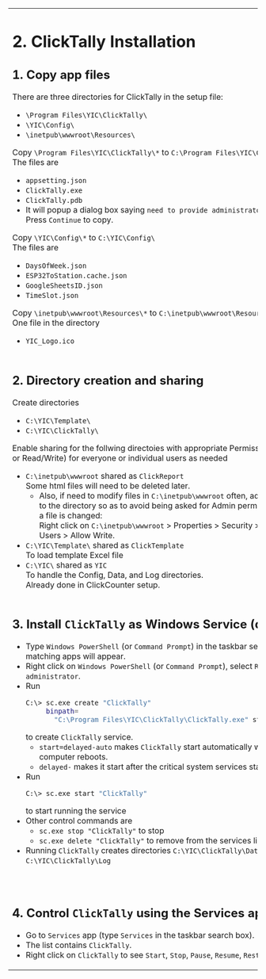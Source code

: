 <table style="border-style: none" >
<tr style="border-style: none">
<td valign="top" width="50%" style="border-style: none">

# 2. ClickTally Installation

## 1. Copy app files

There are three directories for ClickTally in the setup file:

- `\Program Files\YIC\ClickTally\`
- `\YIC\Config\`
- `\inetpub\wwwroot\Resources\`

Copy `\Program Files\YIC\ClickTally\*` to `C:\Program Files\YIC\ClickTally\`\
The files are

- `appsetting.json`
- `ClickTally.exe`
- `ClickTally.pdb`
- It will popup a dialog box saying `need to provide administrator permission`.  Press `Continue` to copy.

Copy `\YIC\Config\*` to `C:\YIC\Config\`\
The files are

- `DaysOfWeek.json`
- `ESP32ToStation.cache.json`
- `GoogleSheetsID.json`
- `TimeSlot.json`

Copy `\inetpub\wwwroot\Resources\*` to `C:\inetpub\wwwroot\Resources\`\
One file in the directory

- `YIC_Logo.ico`

</td>
<td valign="top" width="50%" style="border-style: none">

#2. Cài đặt ClickTally

## 1. Sao chép file ứng dụng

Có ba thư mục dành cho ClickTally trong tệp cài đặt:

- `\Program Files\YIC\ClickTally\`
- `\YIC\Config\`
- `\inetpub\wwwroot\Resources\`

Sao chép `\Program Files\YIC\ClickTally\*` sang `C:\Program Files\YIC\ClickTally\`\
Các tập tin là

- `appsetting.json`
- `ClickTally.exe`
- `ClickTally.pdb`
- Nó sẽ hiện lên một hộp thoại có nội dung `need to provide administrator permission`. Nhấp vào `Continue` để sao chép.

Sao chép `\YIC\Config\*` sang `C:\YIC\Config\`\
Các tập tin là

- `DaysOfWeek.json`
- `ESP32ToStation.cache.json`
- `GoogleSheetsID.json`
- `TimeSlot.json`

Sao chép `\inetpub\wwwroot\Resources\*` sang `C:\inetpub\wwwroot\Resources\`\
Một tập tin trong một thư mục

- `YIC_Logo.ico`

</td>
</tr>
<tr style="border-style: none">
<td valign="top" width="50%" style="border-style: none">

## 2. Directory creation and sharing

Create directories

- `C:\YIC\Template\`
- `C:\YIC\ClickTally\`

Enable sharing for the follwing directoies with appropriate Permissions (Full Control or Read/Write) for everyone or individual users as needed

- `C:\inetpub\wwwroot` shared as `ClickReport`\
  Some html files will need to be deleted later.
  - Also, if need to modify files in `C:\inetpub\wwwroot` often, add write previlege to the directory so as to avoid being asked for Admin permission every time a file is changed:\
  Right click on `C:\inetpub\wwwroot` > Properties > Security > Users > Edit > Users > Allow Write.
- `C:\YIC\Template\` shared as `ClickTemplate`\
  To load template Excel file
- `C:\YIC\` shared as `YIC`\
  To handle the Config, Data, and Log directories.\
  Already done in ClickCounter setup.

</td>
<td valign="top" width="50%" style="border-style: none">

## 2. Tạo và chia sẻ thư mục

Tạo thư mục

- `C:\YIC\Template\`
- `C:\YIC\ClickTally\`

Cho phép chia sẻ các thư mục khác với Permissions (Full Control hoặc Read/Write) thích hợp cho mọi người hoặc người dùng cá nhân nếu cần

- `C:\inetpub\wwwroot` được chia sẻ dưới dạng `ClickReport`\
  Một số tệp html sẽ cần được xóa sau này.
  - Ngoài ra, nếu bạn thường xuyên sửa đổi các tập tin trong `C:\inetpub\wwwroot`, hãy thêm đặc quyền write vào thư mục để tránh bị yêu cầu quyền Administrator mỗi khi bạn thay đổi tập tin:\
  Nhấp chuột phải vào `C:\inetpub\wwwroot` > Properties > Security > Users > Edit > Users > Write permission.
- `C:\YIC\Template\` được chia sẻ dưới dạng `ClickTemplate`\
  Để tải file Excel mẫu
- `C:\YIC\` được chia sẻ dưới dạng `YIC`\
  Để xử lý các thư mục Config, Data và Log.\
  Đã được thực hiện trong quá trình thiết lập ClickCounter.

</td>
</tr>
<tr style="border-style: none">
<td valign="top" width="50%" style="border-style: none">

## 3. Install `ClickTally` as Windows Service (daemon)

- Type `Windows PowerShell` (or `Command Prompt`) in the taskbar search box, matching apps will appear.
- Right click on `Windows PowerShell` (or `Command Prompt`), select `Run as administrator`.
- Run
  ```BASH
  C:\> sc.exe create "ClickTally"
       binpath=
         "C:\Program Files\YIC\ClickTally\ClickTally.exe" start=delayed-auto
  ```
  to create `ClickTally` service.
   - `start=delayed-auto` makes `ClickTally` start automatically when the computer reboots.
   - `delayed-` makes it start after the critical system services start first.
- Run
  ```BASH
  C:\> sc.exe start "ClickTally"
  ```
  to start running the service
- Other control commands are
  - `sc.exe stop "ClickTally"` to stop
  - `sc.exe delete "ClickTally"` to remove from the services list
- Running `ClickTally` creates directories `C:\YIC\ClickTally\Data` and `C:\YIC\ClickTally\Log`

</td>
<td valign="top" width="50%" style="border-style: none">

## 3. Cài đặt `ClickTally` làm Windows Service (daemon)

- Gõ `Windows PowerShell` (hoặc `Command Prompt`) vào hộp tìm kiếm trên thanh tác vụ, các ứng dụng phù hợp sẽ xuất hiện.
- Nhấp chuột phải vào `Windows PowerShell` (hoặc `Command Prompt`), chọn `Run as administrator`.
- Chạy
  ```BASH
  C:\> sc.exe
       create "ClickTally"
       binpath=
         "C:\Program Files\YIC\ClickTally\ClickTally.exe" start=delayed-auto
  ```
  để tạo dịch vụ `ClickTally`.
  - `start=delayed-auto` làm cho `ClickTally` tự động khởi động khi máy tính khởi động lại.
  - `delayed-` khiến nó khởi động sau khi các dịch vụ hệ thống quan trọng khởi động trước.
- Chạy
  ```BASH
  C:\> sc.exe start "ClickTally"
  ```
       để bắt đầu chạy dịch vụ
- Các lệnh điều khiển khác là
  - `sc.exe stop "ClickTally"` để dừng
  - `sc.exe delete "ClickTally"` để xóa khỏi danh sách dịch vụ
- Chạy `ClickTally` tạo thư mục `C:\YIC\ClickTally\Data` và `C:\YIC\ClickTally\Log`

</td>
</tr>
<tr style="border-style: none">
<td valign="top" width="50%" style="border-style: none">

## 4. Control `ClickTally` using the Services app

- Go to `Services` app (type `Services` in the taskbar search box).
- The list contains `ClickTally`.
- Right click on `ClickTally` to see `Start`, `Stop`, `Pause`, `Resume`, `Restart`.

</td>
<td valign="top" width="50%" style="border-style: none">

## 4. Điều khiển `ClickTally` bằng ứng dụng Services

- Vào ứng dụng `Services` (gõ `Services` vào ô tìm kiếm trên thanh taskbar).
- Danh sách chứa `ClickTally`.
- Nhấp chuột phải vào `ClickTally` để xem `Start`, `Stop`, `Pause`, `Resume`, `Restart`.

</td>
</tr>
</table>
